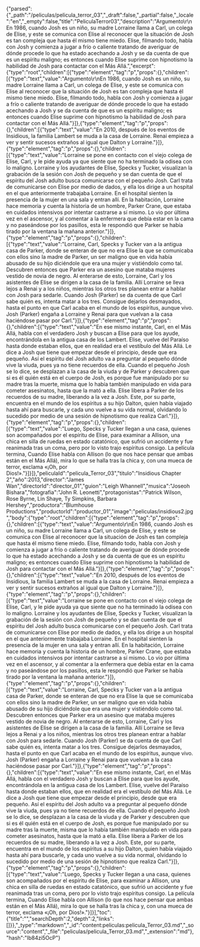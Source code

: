 {"parsed":{"_path":"/peliculas/pelicula_terror_03","_draft":false,"_partial":false,"_locale":"en","_empty":false,"title":"PeliculaTerror03","description":"Argumento\r\nEn 1986, cuando Josh es un niño, su madre Lorraine llama a Carl, un colega de Elise, y este se comunica con Elise al reconocer que la situación de Josh es tan compleja que hasta él mismo tiene miedo. Elise, filmando todo, habla con Josh y comienza a jugar a frío o caliente tratando de averiguar de dónde procede lo que ha estado acechando a Josh y se da cuenta de que es un espíritu maligno; es entonces cuando Elise suprime con hipnotismo la habilidad de Josh para contactar con el Más Allá.","excerpt":{"type":"root","children":[{"type":"element","tag":"p","props":{},"children":[{"type":"text","value":"Argumento\r\nEn 1986, cuando Josh es un niño, su madre Lorraine llama a Carl, un colega de Elise, y este se comunica con Elise al reconocer que la situación de Josh es tan compleja que hasta él mismo tiene miedo. Elise, filmando todo, habla con Josh y comienza a jugar a frío o caliente tratando de averiguar de dónde procede lo que ha estado acechando a Josh y se da cuenta de que es un espíritu maligno; es entonces cuando Elise suprime con hipnotismo la habilidad de Josh para contactar con el Más Allá."}]},{"type":"element","tag":"p","props":{},"children":[{"type":"text","value":"En 2010, después de los eventos de Insidious, la familia Lambert se muda a la casa de Lorraine. Renai empieza a ver y sentir sucesos extraños al igual que Dalton y Lorraine."}]},{"type":"element","tag":"p","props":{},"children":[{"type":"text","value":"Lorraine se pone en contacto con el viejo colega de Elise, Carl, y le pide ayuda ya que siente que no ha terminado la odisea con lo maligno. Lorraine y los ayudantes de Elise, Specks y Tucker, visualizan la grabación de la sesión con Josh de pequeño y se dan cuenta de que el espíritu del Josh adulto busca comunicarse con el pequeño Josh. Carl trata de comunicarse con Elise por medio de dados, y ella los dirige a un hospital en el que anteriormente trabajaba Lorraine. En el hospital sienten la presencia de la mujer en una sala y entran allí. En la habitación, Lorraine hace memoria y cuenta la historia de un hombre, Parker Crane, que estaba en cuidados intensivos por intentar castrarse a sí mismo. Lo vio por última vez en el ascensor, y al comentar a la enfermera que debía estar en la cama y no paseándose por los pasillos, esta le respondió que Parker se había tirado por la ventana la mañana anterior."}]},{"type":"element","tag":"p","props":{},"children":[{"type":"text","value":"Lorraine, Carl, Specks y Tucker van a la antigua casa de Parker, donde se enteran de que no era Elise la que se comunicaba con ellos sino la madre de Parker, un ser maligno que en vida había abusado de su hijo diciéndole que era una mujer y vistiéndolo como tal. Descubren entonces que Parker era un asesino que mataba mujeres vestido de novia de negro. Al enterarse de esto, Lorraine, Carl y los asistentes de Elise se dirigen a la casa de la familia. Allí Lorraine se lleva lejos a Renai y a los niños, mientras los otros tres planean entrar a hablar con Josh para sedarle. Cuando Josh (Parker) se da cuenta de que Carl sabe quién es, intenta matar a los tres. Consigue dejarlos desmayados, hasta el punto en que Carl acaba en el mundo de los espíritus, aunque vivo. Josh (Parker) engaña a Lorraine y Renai para que vuelvan a la casa haciéndose pasar por Carl."}]},{"type":"element","tag":"p","props":{},"children":[{"type":"text","value":"En ese mismo instante, Carl, en el Más Allá, habla con el verdadero Josh y buscan a Elise para que los ayude, encontrándola en la antigua casa de los Lambert. Elise, vuelve del Paraíso hasta donde estaban ellos, que en realidad era el vestíbulo del Más Allá. Le dice a Josh que tiene que empezar desde el principio, desde que era pequeño. Así el espíritu del Josh adulto va a preguntar al pequeño dónde vive la viuda, pues ya no tiene recuerdos de ella. Cuando el pequeño Josh se lo dice, se desplazan a la casa de la viuda y de Parker y descubren que si es él quién está en el cuerpo de Josh, es porque fue manipulado por su madre tras la muerte, misma que lo había también manipulado en vida para cometer asesinatos, hasta que la mató a ella. Elise libera a Parker de los recuerdos de su madre, liberando a la vez a Josh. Este, por su parte, encuentra en el mundo de los espíritus a su hijo Dalton, quien había viajado hasta ahí para buscarle, y cada uno vuelve a su vida normal, olvidando lo sucedido por medio de una sesión de hipnotismo que realiza Carl."}]},{"type":"element","tag":"p","props":{},"children":[{"type":"text","value":"Luego, Specks y Tucker llegan a una casa, quienes son acompañados por el espíritu de Elise, para examinar a Allison, una chica en silla de ruedas en estado catatónico, que sufrió un accidente y fue reanimada tras un coma, pero por lo visto trajo espíritus consigo. La película termina, Cuando Elise habla con Allison (lo que nos hace pensar que ambas están en el Más Allá), mira lo que se halla tras la chica y, con una mueca de terror, exclama «¡Oh, por Dios!»."}]}]},"peliculaId":"pelicula_Terror_03","titulo":"Insidious Chapter 2","año":2013,"director":"James Wan","directorId":"director_01","guion":"Leigh Whannell","musica":"Joseoh Bishara","fotografia":"John R. Leonetti","protagonistas":"Patrick Wilson, Rose Byrne, Lin Shaye, Ty Simpkins, Barbara Hershey","productora":"Blumhouse Productions","productorId":"productor_01","image":"peliculas/insidious2.jpg","body":{"type":"root","children":[{"type":"element","tag":"p","props":{},"children":[{"type":"text","value":"Argumento\r\nEn 1986, cuando Josh es un niño, su madre Lorraine llama a Carl, un colega de Elise, y este se comunica con Elise al reconocer que la situación de Josh es tan compleja que hasta él mismo tiene miedo. Elise, filmando todo, habla con Josh y comienza a jugar a frío o caliente tratando de averiguar de dónde procede lo que ha estado acechando a Josh y se da cuenta de que es un espíritu maligno; es entonces cuando Elise suprime con hipnotismo la habilidad de Josh para contactar con el Más Allá."}]},{"type":"element","tag":"p","props":{},"children":[{"type":"text","value":"En 2010, después de los eventos de Insidious, la familia Lambert se muda a la casa de Lorraine. Renai empieza a ver y sentir sucesos extraños al igual que Dalton y Lorraine."}]},{"type":"element","tag":"p","props":{},"children":[{"type":"text","value":"Lorraine se pone en contacto con el viejo colega de Elise, Carl, y le pide ayuda ya que siente que no ha terminado la odisea con lo maligno. Lorraine y los ayudantes de Elise, Specks y Tucker, visualizan la grabación de la sesión con Josh de pequeño y se dan cuenta de que el espíritu del Josh adulto busca comunicarse con el pequeño Josh. Carl trata de comunicarse con Elise por medio de dados, y ella los dirige a un hospital en el que anteriormente trabajaba Lorraine. En el hospital sienten la presencia de la mujer en una sala y entran allí. En la habitación, Lorraine hace memoria y cuenta la historia de un hombre, Parker Crane, que estaba en cuidados intensivos por intentar castrarse a sí mismo. Lo vio por última vez en el ascensor, y al comentar a la enfermera que debía estar en la cama y no paseándose por los pasillos, esta le respondió que Parker se había tirado por la ventana la mañana anterior."}]},{"type":"element","tag":"p","props":{},"children":[{"type":"text","value":"Lorraine, Carl, Specks y Tucker van a la antigua casa de Parker, donde se enteran de que no era Elise la que se comunicaba con ellos sino la madre de Parker, un ser maligno que en vida había abusado de su hijo diciéndole que era una mujer y vistiéndolo como tal. Descubren entonces que Parker era un asesino que mataba mujeres vestido de novia de negro. Al enterarse de esto, Lorraine, Carl y los asistentes de Elise se dirigen a la casa de la familia. Allí Lorraine se lleva lejos a Renai y a los niños, mientras los otros tres planean entrar a hablar con Josh para sedarle. Cuando Josh (Parker) se da cuenta de que Carl sabe quién es, intenta matar a los tres. Consigue dejarlos desmayados, hasta el punto en que Carl acaba en el mundo de los espíritus, aunque vivo. Josh (Parker) engaña a Lorraine y Renai para que vuelvan a la casa haciéndose pasar por Carl."}]},{"type":"element","tag":"p","props":{},"children":[{"type":"text","value":"En ese mismo instante, Carl, en el Más Allá, habla con el verdadero Josh y buscan a Elise para que los ayude, encontrándola en la antigua casa de los Lambert. Elise, vuelve del Paraíso hasta donde estaban ellos, que en realidad era el vestíbulo del Más Allá. Le dice a Josh que tiene que empezar desde el principio, desde que era pequeño. Así el espíritu del Josh adulto va a preguntar al pequeño dónde vive la viuda, pues ya no tiene recuerdos de ella. Cuando el pequeño Josh se lo dice, se desplazan a la casa de la viuda y de Parker y descubren que si es él quién está en el cuerpo de Josh, es porque fue manipulado por su madre tras la muerte, misma que lo había también manipulado en vida para cometer asesinatos, hasta que la mató a ella. Elise libera a Parker de los recuerdos de su madre, liberando a la vez a Josh. Este, por su parte, encuentra en el mundo de los espíritus a su hijo Dalton, quien había viajado hasta ahí para buscarle, y cada uno vuelve a su vida normal, olvidando lo sucedido por medio de una sesión de hipnotismo que realiza Carl."}]},{"type":"element","tag":"p","props":{},"children":[{"type":"text","value":"Luego, Specks y Tucker llegan a una casa, quienes son acompañados por el espíritu de Elise, para examinar a Allison, una chica en silla de ruedas en estado catatónico, que sufrió un accidente y fue reanimada tras un coma, pero por lo visto trajo espíritus consigo. La película termina, Cuando Elise habla con Allison (lo que nos hace pensar que ambas están en el Más Allá), mira lo que se halla tras la chica y, con una mueca de terror, exclama «¡Oh, por Dios!»."}]}],"toc":{"title":"","searchDepth":2,"depth":2,"links":[]}},"_type":"markdown","_id":"content:peliculas:pelicula_Terror_03.md","_source":"content","_file":"peliculas/pelicula_Terror_03.md","_extension":"md"},"hash":"Ib84zi5OcP"}